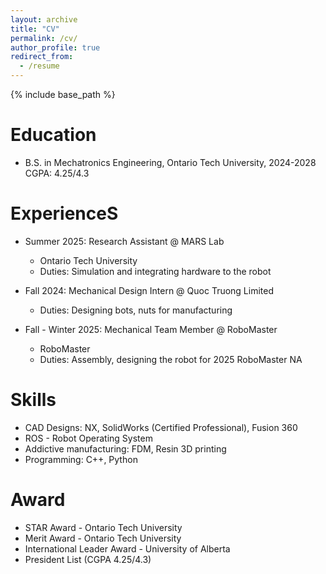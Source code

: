 ```yaml
---
layout: archive
title: "CV"
permalink: /cv/
author_profile: true
redirect_from:
  - /resume
---
```


{% include base_path %}

Education
======
* B.S. in Mechatronics Engineering, Ontario Tech University, 2024-2028
    CGPA: 4.25/4.3

ExperienceS
======
* Summer 2025: Research Assistant @ MARS Lab
  * Ontario Tech University
  * Duties: Simulation and integrating hardware to the robot

* Fall 2024: Mechanical Design Intern @ Quoc Truong Limited
  * Duties: Designing bots, nuts for manufacturing

* Fall - Winter 2025: Mechanical Team Member @ RoboMaster
  * RoboMaster 
  * Duties: Assembly, designing the robot for 2025 RoboMaster NA
  
Skills
======
* CAD Designs: NX, SolidWorks (Certified Professional), Fusion 360
* ROS - Robot Operating System
* Addictive manufacturing: FDM, Resin 3D printing
* Programming: C++, Python

Award
======
* STAR Award - Ontario Tech University
* Merit Award - Ontario Tech University
* International Leader Award - University of Alberta
* President List (CGPA 4.25/4.3)
  

